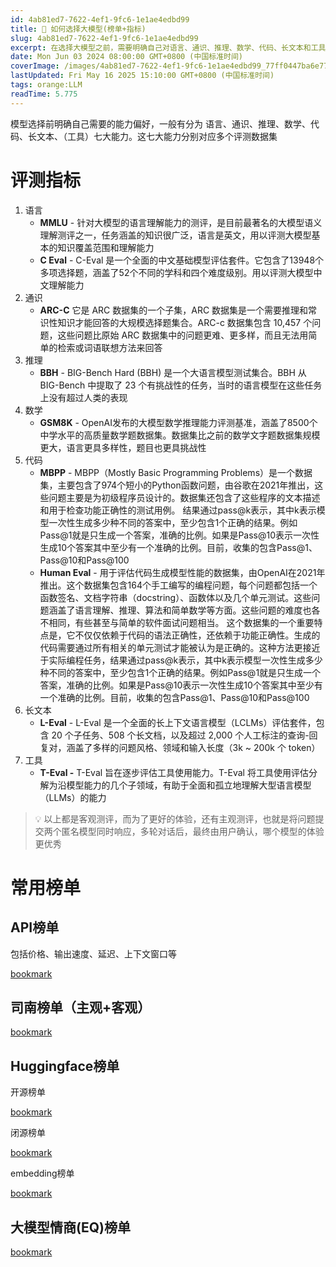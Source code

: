 ```yaml
---
id: 4ab81ed7-7622-4ef1-9fc6-1e1ae4edbd99
title: 🚥 如何选择大模型(榜单+指标)
slug: 4ab81ed7-7622-4ef1-9fc6-1e1ae4edbd99
excerpt: 在选择大模型之前，需要明确自己对语言、通识、推理、数学、代码、长文本和工具等七大能力的偏好。评测指标包括MMLU、C Eval、ARC-C、BBH、GSM8K、MBPP、Human Eval、L-Eval和T-Eval。常用榜单包括OpenCompass司南榜单、Huggingface榜单和MTEB榜单。
date: Mon Jun 03 2024 08:00:00 GMT+0800 (中国标准时间)
coverImage: /images/4ab81ed7-7622-4ef1-9fc6-1e1ae4edbd99_77ff0447ba6e77705bd22a0d0b8826c0.png
lastUpdated: Fri May 16 2025 15:10:00 GMT+0800 (中国标准时间)
tags: orange:LLM
readTime: 5.775
---
```


模型选择前明确自己需要的能力偏好，一般有分为 语言、通识、推理、数学、代码、长文本、（工具）七大能力。这七大能力分别对应多个评测数据集


# 评测指标

1. 语言
    - **MMLU** - 针对大模型的语言理解能力的测评，是目前最著名的大模型语义理解测评之一，任务涵盖的知识很广泛，语言是英文，用以评测大模型基本的知识覆盖范围和理解能力
    - **C Eval** - C-Eval 是一个全面的中文基础模型评估套件。它包含了13948个多项选择题，涵盖了52个不同的学科和四个难度级别。用以评测大模型中文理解能力
2. 通识
    - **ARC-C** 它是 ARC 数据集的一个子集，ARC 数据集是一个需要推理和常识性知识才能回答的大规模选择题集合。ARC-c 数据集包含 10,457 个问题，这些问题比原始 ARC 数据集中的问题更难、更多样，而且无法用简单的检索或词语联想方法来回答
3. 推理
    - **BBH** - BIG-Bench Hard (BBH) 是一个大语言模型测试集合。BBH 从 BIG-Bench 中提取了 23 个有挑战性的任务，当时的语言模型在这些任务上没有超过人类的表现
4. 数学
    - **GSM8K** - OpenAI发布的大模型数学推理能力评测基准，涵盖了8500个中学水平的高质量数学题数据集。数据集比之前的数学文字题数据集规模更大，语言更具多样性，题目也更具挑战性
5. 代码
    - **MBPP** - MBPP（Mostly Basic Programming Problems）是一个数据集，主要包含了974个短小的Python函数问题，由谷歌在2021年推出，这些问题主要是为初级程序员设计的。数据集还包含了这些程序的文本描述和用于检查功能正确性的测试用例。 结果通过pass@k表示，其中k表示模型一次性生成多少种不同的答案中，至少包含1个正确的结果。例如Pass@1就是只生成一个答案，准确的比例。如果是Pass@10表示一次性生成10个答案其中至少有一个准确的比例。目前，收集的包含Pass@1、Pass@10和Pass@100
    - **Human Eval** - 用于评估代码生成模型性能的数据集，由OpenAI在2021年推出。这个数据集包含164个手工编写的编程问题，每个问题都包括一个函数签名、文档字符串（docstring）、函数体以及几个单元测试。这些问题涵盖了语言理解、推理、算法和简单数学等方面。这些问题的难度也各不相同，有些甚至与简单的软件面试问题相当。 这个数据集的一个重要特点是，它不仅仅依赖于代码的语法正确性，还依赖于功能正确性。生成的代码需要通过所有相关的单元测试才能被认为是正确的。这种方法更接近于实际编程任务，结果通过pass@k表示，其中k表示模型一次性生成多少种不同的答案中，至少包含1个正确的结果。例如Pass@1就是只生成一个答案，准确的比例。如果是Pass@10表示一次性生成10个答案其中至少有一个准确的比例。目前，收集的包含Pass@1、Pass@10和Pass@100
6. 长文本
    - **L-Eval** -  L-Eval 是一个全面的长上下文语言模型（LCLMs）评估套件，包含 20 个子任务、508 个长文档，以及超过 2,000 个人工标注的查询-回复对，涵盖了多样的问题风格、领域和输入长度（3k ~ 200k 个 token）
7. 工具
    - **T-Eval -** T-Eval 旨在逐步评估工具使用能力。T-Eval 将工具使用评估分解为沿模型能力的几个子领域，有助于全面和孤立地理解大型语言模型（LLMs）的能力

> 💡 以上都是客观测评，而为了更好的体验，还有主观测评，也就是将问题提交两个匿名模型同时响应，多轮对话后，最终由用户确认，哪个模型的体验更优秀


# 常用榜单


## API榜单


包括价格、输出速度、延迟、上下文窗口等


[bookmark](https://artificialanalysis.ai/leaderboards/providers)


## 司南榜单（主观+客观）


[bookmark](https://rank.opencompass.org.cn/home)


## Huggingface榜单


开源榜单


[bookmark](https://huggingface.co/spaces/HuggingFaceH4/open_llm_leaderboard)


闭源榜单


[bookmark](https://huggingface.co/spaces/lmsys/chatbot-arena-leaderboard)


embedding榜单


[bookmark](https://huggingface.co/spaces/mteb/leaderboard)


## 大模型情商(EQ)榜单


[bookmark](https://eqbench.com/)

